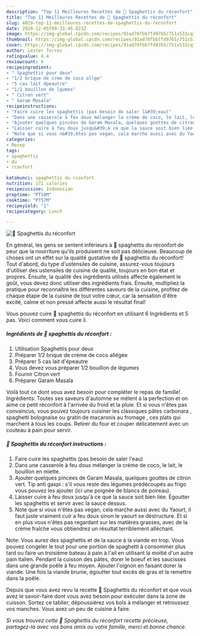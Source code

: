 ```yaml
---
description: "Top 11 Meilleures Recettes de 🌺 Spaghettis du réconfort"
title: "Top 11 Meilleures Recettes de 🌺 Spaghettis du réconfort"
slug: 4029-top-11-meilleures-recettes-de-spaghettis-du-reconfort
date: 2020-12-05T09:33:45.823Z
image: https://img-global.cpcdn.com/recipes/91ad78fbb7fd9765/751x532cq70/🌺-spaghettis-du-reconfort-photo-principale-de-la-recette.jpg
thumbnail: https://img-global.cpcdn.com/recipes/91ad78fbb7fd9765/751x532cq70/🌺-spaghettis-du-reconfort-photo-principale-de-la-recette.jpg
cover: https://img-global.cpcdn.com/recipes/91ad78fbb7fd9765/751x532cq70/🌺-spaghettis-du-reconfort-photo-principale-de-la-recette.jpg
author: Lester Torres
ratingvalue: 4.4
reviewcount: 6
recipeingredient:
- " Spaghettis pour deux"
- "1/2 brique de crme de coco allge"
- "5 cas lait dpeautre"
- "1/2 bouillon de lgumes"
- " Citron vert"
- " Garam Masala"
recipeinstructions:
- "Faire cuire les spaghettis (pas besoin de saler l&#39;eau)"
- "Dans une casserole à feu doux mélanger la crème de coco, le lait, le bouillon en miette."
- "Ajouter quelques pincées de Garam Masala, quelques gouttes de citron vert. Tip anti gaspi : s&#39;il vous reste des légumes prédécoupés au frigo vous pouvez les ajouter (ici une poignée de blancs de poireau)."
- "Laisser cuire à feu doux jusqu&#39;à ce que la sauce soit bien liée. Égoutter les spaghettis et servir avec la sauce dessus."
- "Note que si vous n&#39;êtes pas vegan, cela marche aussi avec du Yaourt, il faut juste vraiment cuir a feu doux sinon le yaourt se déstructure. Et si en plus vous n&#39;êtes pas regardant sur les matières grasses, avec de la crème fraîche vous obtiendrez un résultat terriblement alléchant."
categories:
- Resep
tags:
- spaghettis
- du
- rconfort

katakunci: spaghettis du rconfort 
nutrition: 172 calories
recipecuisine: Indonesian
preptime: "PT10M"
cooktime: "PT57M"
recipeyield: "1"
recipecategory: Lunch

---
```



![🌺 Spaghettis du réconfort](https://img-global.cpcdn.com/recipes/91ad78fbb7fd9765/751x532cq70/🌺-spaghettis-du-reconfort-photo-principale-de-la-recette.jpg)

En général, les gens se sentent inférieurs à 🌺 spaghettis du réconfort de peur que la nourriture qu'ils produisent ne soit pas délicieuse. Beaucoup de choses ont un effet sur la qualité gustative de 🌺 spaghettis du réconfort! Tout d'abord, du type d'ustensiles de cuisine, assurez-vous toujours d'utiliser des ustensiles de cuisine de qualité, toujours en bon état et propres. Ensuite, la qualité des ingrédients utilisés affecte également le goût, vous devez donc utiliser des ingrédients frais. Ensuite, multipliez la pratique pour reconnaître les différentes saveurs de la cuisine, profitez de chaque étape de la cuisine de tout votre cœur, car la sensation d'être excité, calme et non pressé affecte aussi le résultat final!

<!--inarticleads1-->

Vous pouvez cuire 🌺 spaghettis du réconfort en utilisant 6 Ingrédients et 5 pas. Voici comment vous cuire il.

##### Ingrédients de 🌺 spaghettis du réconfort :

1. Utilisation  Spaghettis pour deux
1. Préparer 1/2 brique de crème de coco allégée
1. Préparer 5 cas lait d&#39;épeautre
1. Vous devez vous préparer 1/2 bouillon de légumes
1. Fournir  Citron vert
1. Préparer  Garam Masala


Voilà tout ce dont vous avez besoin pour compléter le repas de famille! Ingrédients: Toutes ses saveurs d&#39;automne se mêlent à la perfection et on aime ce petit réconfort à l&#39;arrivée du froid et la pluie. Et si vous n&#39;êtes pas convaincus, vous pouvez toujours cuisiner les classiques pâtes carbonara , spaghetti bolognaise ou gratin de macaronis au fromage , ces plats qui marchent à tous les coups. Retirer du four et couper délicatement avec un couteau à pain pour servir. 

<!--inarticleads2-->

##### 🌺 Spaghettis du réconfort instructions :

1. Faire cuire les spaghettis (pas besoin de saler l&#39;eau)
1. Dans une casserole à feu doux mélanger la crème de coco, le lait, le bouillon en miette.
1. Ajouter quelques pincées de Garam Masala, quelques gouttes de citron vert. Tip anti gaspi : s&#39;il vous reste des légumes prédécoupés au frigo vous pouvez les ajouter (ici une poignée de blancs de poireau).
1. Laisser cuire à feu doux jusqu&#39;à ce que la sauce soit bien liée. Égoutter les spaghettis et servir avec la sauce dessus.
1. Note que si vous n&#39;êtes pas vegan, cela marche aussi avec du Yaourt, il faut juste vraiment cuir a feu doux sinon le yaourt se déstructure. Et si en plus vous n&#39;êtes pas regardant sur les matières grasses, avec de la crème fraîche vous obtiendrez un résultat terriblement alléchant.


Note: Vous aurez des spaghettis et de la sauce à la viande en trop. Vous pouvez congeler le tout pour une portion de spaghetti à consommer plus tard ou faire un troisième bateau à pain à l&#39;ail en utilisant la moitié d&#39;un autre pain italien. Pendant la cuisson des pâtes, dorer le boeuf et les saucisses dans une grande poêle à feu moyen. Ajouter l&#39;oignon en faisant dorer la viande. Une fois la viande brunie, égoutter tout excès de gras et la remettre dans la poêle. 

<!--inarticleads1-->

<p>
Depuis que vous avez revu la recette 🌺 Spaghettis du réconfort et que vous avez le savoir-faire dont vous avez besoin pour exécuter dans la zone de cuisson. Sortez ce tablier, dépoussiérez vos bols à mélanger et retroussez vos manches. Vous avez un peu de cuisine à faire.
</p>

<p>
<i>Si vous trouvez cette 🌺 Spaghettis du réconfort recette précieuse, partagez-la avec vos bons amis ou votre famille, merci et bonne chance.</i>
</p>
